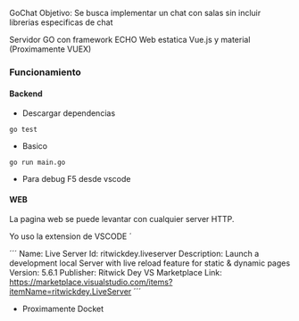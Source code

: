 GoChat
Objetivo: Se busca implementar un chat con salas sin incluir librerias especificas de chat

Servidor GO con framework ECHO 
Web estatica Vue.js y material (Proximamente VUEX)

### Funcionamiento
#### Backend
- Descargar dependencias

```
go test
```

- Basico

```
go run main.go
```

- Para debug F5 desde vscode

#### WEB
La pagina web se puede levantar con cualquier server HTTP.

Yo uso la extension de VSCODE ´

´´´
Name: Live Server
Id: ritwickdey.liveserver
Description: Launch a development local Server with live reload feature for static & dynamic pages
Version: 5.6.1
Publisher: Ritwick Dey
VS Marketplace Link: https://marketplace.visualstudio.com/items?itemName=ritwickdey.LiveServer
´´´

- Proximamente Docket